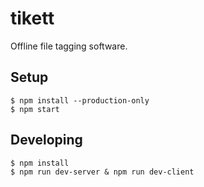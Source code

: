 # tikett

Offline file tagging software.

## Setup

```
$ npm install --production-only
$ npm start
```

## Developing

```
$ npm install
$ npm run dev-server & npm run dev-client
```
